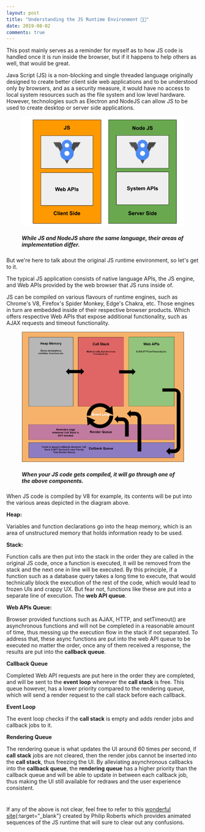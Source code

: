 ```yaml
---
layout: post
title: "Understanding the JS Runtime Environment 🏃‍⏳"
date: 2019-08-02
comments: true
---
```


This post mainly serves as a reminder for myself as to how JS code is handled once it is run inside the browser, but if it happens to help others as well, that would be great.

Java Script (JS) is a non-blocking and single threaded language originally designed to create better client side web applications and to be understood only by browsers, and as a security measure, it would have no access to local system resources such as the file system and low level hardware. However, technologies such as Electron and NodeJS can allow JS to be used to create desktop or server side applications.

<div class="BlogImageDiv">
<figure>
<img class="blogImage" src="/assets/images/JSREJSvsNodeJS.png" title="JS vs NodeJS">
<figcaption>
<h5>While JS and NodeJS share the same language, their areas of implementation differ.</h5>
</figcaption>
</figure>
</div>

But we're here to talk about the original JS runtime environment, so let's get to it.

The typical JS application consists of native language APIs, the JS engine, and Web APIs provided by the web browser that JS runs inside of.

JS can be compiled on various flavours of runtime engines, such as Chrome's V8, Firefox's Spider Monkey, Edge's Chakra, etc. Those engines in turn are embedded inside of their respective browser products. Which offers respective Web APIs that expose additional functionality, such as AJAX requests and timeout functionality.

<div class="BlogImageDiv">
<figure>
<img class="blogImage" src="/assets/images/JSREDiagram.png" title="JS Runtime Enviroment" width="700px">
<figcaption>
<h5>When your JS code gets compiled, it will go through one of the above components.</h5>
</figcaption>
</figure>
</div>

When JS code is compiled by V8 for example, its contents will be put into the various areas depicted in the diagram above.

**Heap:**

Variables and function declarations go into the heap memory, which is an area of unstructured memory that holds information ready to be used.

**Stack:**

Function calls are then put into the stack in the order they are called in the original JS code, once a function is executed, it will be removed from the stack and the next one in line will be executed. By this principle, if a function such as a database query takes a long time to execute, that would technically block the execution of the rest of the code, which would lead to frozen UIs and crappy UX. But fear not, functions like these are put into a separate line of execution. The **web API queue**.

**Web APIs Queue:**

Browser provided functions such as AJAX, HTTP, and setTimeout() are asynchronous functions and will not be completed in a reasonable amount of time, thus messing up the execution flow in the stack if not separated. To address that, these async functions are put into the web API queue to be executed no matter the order, once any of them received a response, the results are put into the **callback queue**.

**Callback Queue**

Completed Web API requests are put here in the order they are completed, and will be sent to the **event loop** whenever the **call stack** is free. This queue however, has a lower priority compared to the rendering queue, which will send a render request to the call stack before each callback.

**Event Loop**

The event loop checks if the **call stack** is empty and adds render jobs and callback jobs to it.

**Rendering Queue**

The rendering queue is what updates the UI around 60 times per second, if **call stack** jobs are not cleared, then the render jobs cannot be inserted into the **call stack**, thus freezing the UI. By alleviating asynchronous callbacks into the **callback queue**, the **rendering queue** has a higher priority than the callback queue and will be able to update in between each callback job, thus making the UI still available for redraws and the user experience consistent.

#

If any of the above is not clear, feel free to refer to this [wonderful site](https://bit.ly/2KHMCR6){:target="_blank"} created by Philip Roberts which provides animated sequences of the JS runtime that will sure to clear out any confusions.


